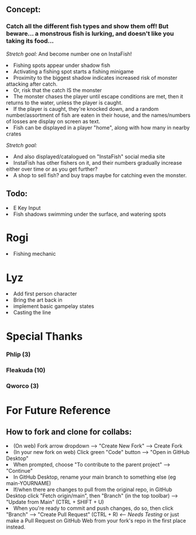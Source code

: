 ## Concept:
### Catch all the different fish types and show them off! But beware... a monstrous fish is lurking, and doesn't like you taking its food...
_Stretch goal:_ And become number one on InstaFish! 

<li>Fishing spots appear under shadow fish</li>
<li>Activating a fishing spot starts a fishing minigame</li>
<li>Proximity to the biggest shadow indicates increased risk of monster attacking after catch.</li>
<li>Or, risk that the catch IS the monster</li>
<li>The monster chases the player until escape conditions are met, then it returns to the water, unless the player is caught.</li>
<li>If the player is caught, they're knocked down, and a random number/assortment of fish are eaten in their house, and the names/numbers of losses are display on screen as text.
<li>Fish can be displayed in a player "home", along with how many in nearby crates</li>

_Stretch goal:_
<li>And also displayed/catalogued on "InstaFish" social media site</li>
<li>InstaFish has other fishers on it, and their numbers gradually increase either over time or as you get further?</li>
<li>A shop to sell fish? and buy traps maybe for catching even the monster.</li>

## Todo:

<li>E Key Input</li>
<li>Fish shadows swimming under the surface, and watering spots</li>

# Rogi
<li>Fishing mechanic</li>

# Lyz
<li>Add first person character</li>
<li>Bring the art back in</li>
<li>implement basic gampelay states</li>
<li>Casting the line</li>

# Special Thanks
### Phlip (3)
### Fleakuda (10)
### Qworco (3)

# For Future Reference
## How to fork and clone for collabs:
<li>(On web) Fork arrow dropdown --> "Create New Fork" --> Create Fork</li>
<li>(In your new fork on web) Click green "Code" button --> "Open in GitHub Desktop"</li>
<li>When prompted, choose "To contribute to the parent project" --> "Continue"</li>
<li>In GitHub Desktop, rename your main branch to something else (eg main-YOURNAME)</li>
<li>If/when there are changes to pull from the original repo, in GitHub Desktop click "Fetch origin/main", then "Branch" (in the top toolbar) --> "Update from Main" (CTRL + SHIFT + U)</li>
<li>When you're ready to commit and push changes, do so, then click "Branch" --> "Create Pull Request" (CTRL + R) <i><-- Needs Testing</i> or just make a Pull Request on GitHub Web from your fork's repo in the first place instead.</li>
